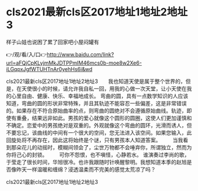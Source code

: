 # cls2021最新cls区2017地址1地址2地址3
样子山娃也说困了累了回家吧小屋闷罐有

👉/观/看/入/口👉http://www.baidu.com/link?url=aFQjCpKLyjmMkJDTPPmIM46mcs0b-moe8w2Xe6-iLGqpxJgfWTUHTnAr0yehHs6i&wd

cls2021最新cls区2017地址1地址2地址3　　我也知道天使是属于整个世界的，但是，在天使很小的时候，请允许我自私一回，用我的心做一次天堂，让小天使在我的心里自由、健康、快乐、幸福地成长。
弯曲的圆，具有一点数学知识的人应该知道，弯曲的圆的形状非常特殊，并且其轨迹不能容忍一些偏差，这是非常错误的。如果存在不符合原始曲率的点，则弯曲的圆绝对不会遵循原始曲线。轨迹，即使有重叠，结果远非如此。男孩的爱心就像这个圆形的圆圈，这使人们更加谨慎和不确定。恋爱中的男孩绝对是双重的。外观就像这个弯曲的圆环，光滑而诱人，但不要忘记，该曲线的中间有一个很大的空间，您无法进入该空间。如果您输入，此回旋处将不再存在，因此这将始终是个谜，只有男孩本人知道答案。
　　当我看到那朵花儿的动摇时，模糊间领会了，尘世万物都不会唾弃你，所谓独立，然而为你将己心的封锁。
　　可你不怨恨，也不嗔怪，心静若水。
谁演奏过李尚的歌，于莹走了很长时间，华旭很冷。也许我跟随时针唤醒黎明。我想知道本季的赵旭是否像昨天一样温暖和缠绵？浸透温柔而不完美的感觉太荒凉了吗？

cls2021最新cls区2017地址1地址2地址3
